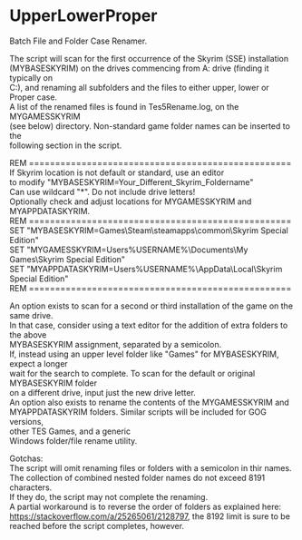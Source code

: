 # UpperLowerProper
Batch File and Folder Case Renamer.

The script will scan for the first occurrence of the Skyrim (SSE) installation<br />(MYBASESKYRIM) on the drives commencing from A: drive (finding it typically on <br />
C:), and renaming all subfolders and the files to either upper, lower or Proper case.<br />
A list of the renamed files is found in Tes5Rename.log, on the MYGAMESSKYRIM<br />
(see below) directory. Non-standard game folder names can be inserted to the<br />
following section in the script.

REM ==================================================<br />
If Skyrim location is not default or standard, use an editor<br />
to modify "MYBASESKYRIM=Your_Different_Skyrim_Foldername"<br />
Can use wildcard "*". Do not include drive letters!<br />
Optionally check and adjust locations for MYGAMESSKYRIM and MYAPPDATASKYRIM.<br />
REM ==================================================<br />
SET "MYBASESKYRIM=Games\Steam\steamapps\common\Skyrim Special Edition"<br />
SET "MYGAMESSKYRIM=Users\%USERNAME%\Documents\My Games\Skyrim Special Edition"<br />
SET "MYAPPDATASKYRIM=Users\%USERNAME%\AppData\Local\Skyrim Special Edition"<br />
REM ==================================================<br />

An option exists to scan for a second or third installation of the game on the same drive.<br />
In that case, consider using a text editor for the addition of extra folders to the above<br />
MYBASESKYRIM assignment, separated by a semicolon.<br />
If, instead using an upper level folder like "Games" for MYBASESKYRIM, expect a longer<br />
wait for the search to complete. To scan for the default or original MYBASESKYRIM folder<br />
on a different drive, input just the new drive letter.<br />
An option also exists to rename the contents of the MYGAMESSKYRIM and <br />
MYAPPDATASKYRIM folders. Similar scripts will be included for GOG versions,<br />
other TES Games, and a generic <br />Windows folder/file rename utility.<br />

Gotchas:<br />
The script will omit renaming files or folders with a semicolon in thir names.<br />
The collection of combined nested folder names do not exceed 8191 characters.<br />
If they do, the script may not complete the renaming.<br />
A partial workaround is to reverse the order of folders as explained here: <br />https://stackoverflow.com/a/25265061/2128797, the 8192 limit is sure to be<br />
reached before the script completes, however.<br />

